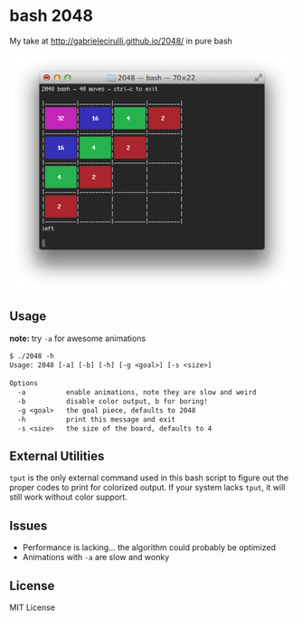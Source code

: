 bash 2048
=========

My take at http://gabrielecirulli.github.io/2048/ in pure bash

![screenshot](screenshot.png)

Usage
-----

**note:** try `-a` for awesome animations

    $ ./2048 -h
    Usage: 2048 [-a] [-b] [-h] [-g <goal>] [-s <size>]

    Options
      -a          enable animations, note they are slow and weird
      -b          disable color output, b for boring!
      -g <goal>   the goal piece, defaults to 2048
      -h          print this message and exit
      -s <size>   the size of the board, defaults to 4

External Utilities
------------------

`tput` is the only external command used in this bash script to figure out the proper
codes to print for colorized output.  If your system lacks `tput`, it will still work
without color support.

Issues
------

- Performance is lacking... the algorithm could probably be optimized
- Animations with `-a` are slow and wonky

License
-------

MIT License
